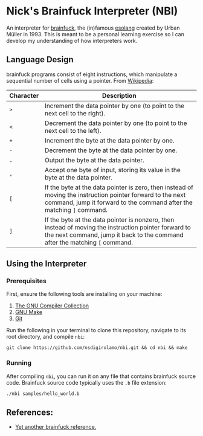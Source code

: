 # Nick's Brainfuck Interpreter (NBI)

An interpreter for [brainfuck](https://en.wikipedia.org/wiki/Brainfuck), the
(in)famous [esolang](https://en.wikipedia.org/wiki/Esoteric_programming_language)
created by Urban Müller in 1993. This is meant to be a personal learning
exercise so I can develop my understanding of how interpreters work.

## Language Design

brainfuck programs consist of eight instructions, which manipulate a sequential
number of cells using a pointer. From
[Wikipedia](https://en.wikipedia.org/wiki/Brainfuck#Language_design):

Character | Description |
|---------|-------------|
| `>`     | Increment the data pointer by one (to point to the next cell to the right). |
| `<`     | Decrement the data pointer by one (to point to the next cell to the left). |
| `+`     | Increment the byte at the data pointer by one. |
| `-`     | Decrement the byte at the data pointer by one. |
| `.`     | Output the byte at the data pointer. |
| `,`     | Accept one byte of input, storing its value in the byte at the data pointer. |
| `[`     | If the byte at the data pointer is zero, then instead of moving the instruction pointer forward to the next command, jump it forward to the command after the matching `]` command. |
| `]`     | If the byte at the data pointer is nonzero, then instead of moving the instruction pointer forward to the next command, jump it back to the command after the matching `[` command. |

## Using the Interpreter

### Prerequisites

First, ensure the following tools are installing on your machine:
1. [The GNU Compiler Collection](https://gcc.gnu.org/)
2. [GNU Make](https://www.gnu.org/software/make/)
3. [Git](https://git-scm.com/downloads)

Run the following in your terminal to clone this repository, navigate to its
root directory, and compile `nbi`:

```
git clone https://github.com/nsdigirolamo/nbi.git && cd nbi && make
```

### Running

After compiling `nbi`, you can run it on any file that contains brainfuck source
code. Brainfuck source code typically uses the `.b` file extension:

```sh
./nbi samples/hello_world.b
```

## References:

- [Yet another brainfuck reference.](https://brainfuck.org/brainfuck.html)
